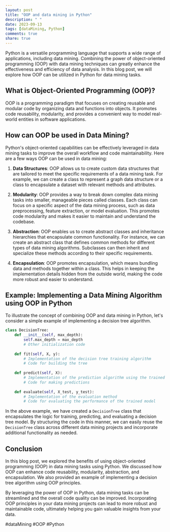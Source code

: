 ```yaml
---
layout: post
title: "OOP and data mining in Python"
description: " "
date: 2023-09-13
tags: [dataMining, Python]
comments: true
share: true
---
```


Python is a versatile programming language that supports a wide range of applications, including data mining. Combining the power of object-oriented programming (OOP) with data mining techniques can greatly enhance the effectiveness and efficiency of data analysis. In this blog post, we will explore how OOP can be utilized in Python for data mining tasks.

## What is Object-Oriented Programming (OOP)?

OOP is a programming paradigm that focuses on creating reusable and modular code by organizing data and functions into objects. It promotes code reusability, modularity, and provides a convenient way to model real-world entities in software applications.

## How can OOP be used in Data Mining?

Python's object-oriented capabilities can be effectively leveraged in data mining tasks to improve the overall workflow and code maintainability. Here are a few ways OOP can be used in data mining:

1. **Data Structures**: OOP allows us to create custom data structures that are tailored to meet the specific requirements of a data mining task. For example, we can create a class to represent a graph data structure or a class to encapsulate a dataset with relevant methods and attributes.

2. **Modularity**: OOP provides a way to break down complex data mining tasks into smaller, manageable pieces called classes. Each class can focus on a specific aspect of the data mining process, such as data preprocessing, feature extraction, or model evaluation. This promotes code modularity and makes it easier to maintain and understand the codebase.

3. **Abstraction**: OOP enables us to create abstract classes and inheritance hierarchies that encapsulate common functionality. For instance, we can create an abstract class that defines common methods for different types of data mining algorithms. Subclasses can then inherit and specialize these methods according to their specific requirements.

4. **Encapsulation**: OOP promotes encapsulation, which means bundling data and methods together within a class. This helps in keeping the implementation details hidden from the outside world, making the code more robust and easier to understand.

## Example: Implementing a Data Mining Algorithm using OOP in Python

To illustrate the concept of combining OOP and data mining in Python, let's consider a simple example of implementing a decision tree algorithm.

```python
class DecisionTree:
    def __init__(self, max_depth):
        self.max_depth = max_depth
        # Other initialization code
    
    def fit(self, X, y):
        # Implementation of the decision tree training algorithm
        # Code for building the tree
        
    def predict(self, X):
        # Implementation of the prediction algorithm using the trained decision tree
        # Code for making predictions
        
    def evaluate(self, X_test, y_test):
        # Implementation of the evaluation method
        # Code for evaluating the performance of the trained model
```

In the above example, we have created a `DecisionTree` class that encapsulates the logic for training, predicting, and evaluating a decision tree model. By structuring the code in this manner, we can easily reuse the `DecisionTree` class across different data mining projects and incorporate additional functionality as needed.

## Conclusion

In this blog post, we explored the benefits of using object-oriented programming (OOP) in data mining tasks using Python. We discussed how OOP can enhance code reusability, modularity, abstraction, and encapsulation. We also provided an example of implementing a decision tree algorithm using OOP principles.

By leveraging the power of OOP in Python, data mining tasks can be streamlined and the overall code quality can be improved. Incorporating OOP principles in your data mining projects can lead to more robust and maintainable code, ultimately helping you gain valuable insights from your data.

#dataMining #OOP #Python